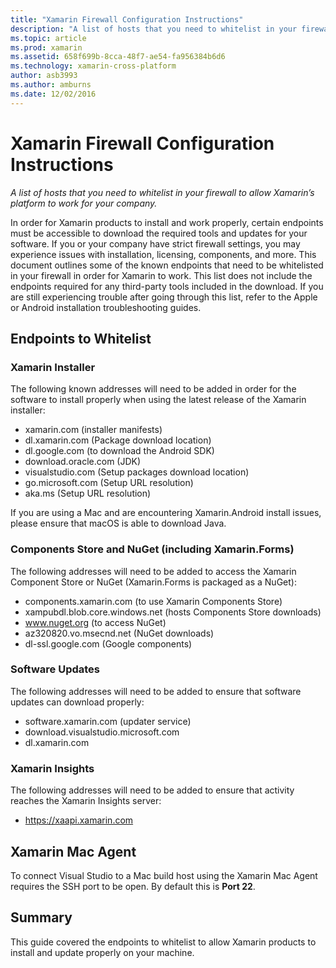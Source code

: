 ```yaml
---
title: "Xamarin Firewall Configuration Instructions"
description: "A list of hosts that you need to whitelist in your firewall to allow Xamarin’s platform to work for your company."
ms.topic: article
ms.prod: xamarin
ms.assetid: 658f699b-8cca-48f7-ae54-fa956384b6d6
ms.technology: xamarin-cross-platform
author: asb3993
ms.author: amburns
ms.date: 12/02/2016
---
```


# Xamarin Firewall Configuration Instructions

_A list of hosts that you need to whitelist in your firewall to allow Xamarin’s platform to work for your company._

In order for Xamarin products to install and work properly, certain endpoints must be accessible to download the required tools and updates for your software. If you or your company have strict firewall settings, you may experience issues with installation, licensing, components, and more. This document outlines some of the known endpoints that need to be whitelisted in your firewall in order for Xamarin to work. This list does not include the endpoints required for any third-party tools included in the download. If you are still experiencing trouble after going through this list, refer to the Apple or Android installation troubleshooting guides.

## Endpoints to Whitelist

### Xamarin Installer

The following known addresses will need to be added in order for the software to install properly when using the latest release of the Xamarin installer:

-  xamarin.com (installer manifests)
-  dl.xamarin.com (Package download location)
-  dl.google.com (to download the Android SDK)
-  download.oracle.com (JDK)
-  visualstudio.com (Setup packages download location)
-  go.microsoft.com (Setup URL resolution)
-  aka.ms (Setup URL resolution)

If you are using a Mac and are encountering Xamarin.Android install issues, please ensure that macOS is able to download Java.


### Components Store and NuGet (including Xamarin.Forms)

The following addresses will need to be added to access the Xamarin Component Store
  or NuGet (Xamarin.Forms is packaged as a NuGet):

-  components.xamarin.com (to use Xamarin Components Store)
-  xampubdl.blob.core.windows.net (hosts Components Store downloads)
-  www.nuget.org (to access NuGet)
-  az320820.vo.msecnd.net (NuGet downloads)
-  dl-ssl.google.com (Google components)


### Software Updates

The following addresses will need to be added to ensure that software updates can download properly:

-  software.xamarin.com (updater service)
-  download.visualstudio.microsoft.com
-  dl.xamarin.com

### Xamarin Insights

The following addresses will need to be added to ensure that activity reaches the Xamarin Insights server:

* https://xaapi.xamarin.com


## Xamarin Mac Agent

To connect Visual Studio to a Mac build host using the Xamarin Mac Agent requires the SSH port to be open. By default this is **Port 22**.

## Summary

This guide covered the endpoints to whitelist to allow Xamarin products to install and update properly on your machine.